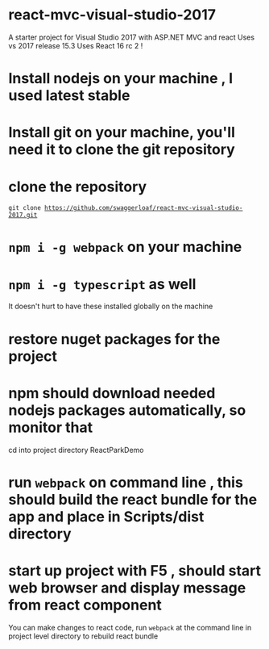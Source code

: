 # react-mvc-visual-studio-2017
A starter project for Visual Studio 2017 with ASP.NET MVC and react
Uses vs 2017 release 15.3
Uses React 16 rc 2 !

# Install nodejs on your machine , I used latest stable
# Install git on your machine, you'll need it to clone the git repository

# clone the repository
<code>git clone https://github.com/swaggerloaf/react-mvc-visual-studio-2017.git</code>
# <code>npm i -g webpack</code> on your machine
# <code>npm i -g typescript</code> as well
It doesn't hurt to have these installed globally on the machine

# restore nuget packages for the project
# npm should download needed nodejs packages automatically, so monitor that

cd into project directory ReactParkDemo

# run <code>webpack</code> on command line , this should build the react bundle for the app and place in Scripts/dist directory

# start up project with F5 , should start web browser and display message from react component

You can make changes to react code, run <code>webpack</code> at the command line in project level directory to rebuild react bundle
